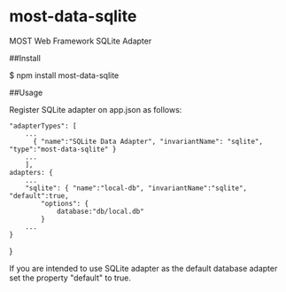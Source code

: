 # most-data-sqlite
MOST Web Framework SQLite Adapter

##Install

$ npm install most-data-sqlite

##Usage

Register SQLite adapter on app.json as follows:

    "adapterTypes": [
        ...
          { "name":"SQLite Data Adapter", "invariantName": "sqlite", "type":"most-data-sqlite" }
        ...
        ],
    adapters: {
        ...
        "sqlite": { "name":"local-db", "invariantName":"sqlite", "default":true,
            "options": {
                database:"db/local.db"
            }
        ...
    }
}

If you are intended to use SQLite adapter as the default database adapter set the property "default" to true. 
